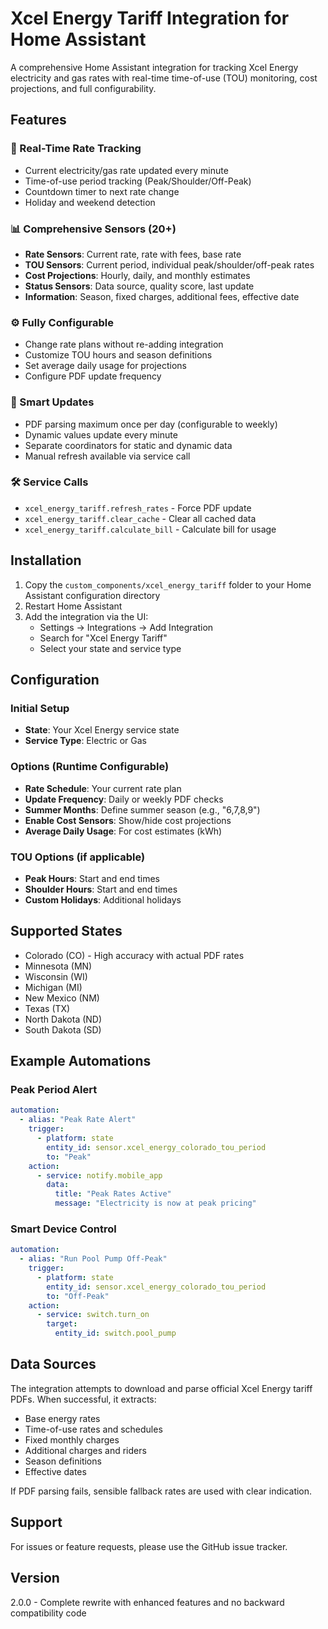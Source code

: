 # Xcel Energy Tariff Integration for Home Assistant

A comprehensive Home Assistant integration for tracking Xcel Energy electricity and gas rates with real-time time-of-use (TOU) monitoring, cost projections, and full configurability.

## Features

### 🎯 Real-Time Rate Tracking
- Current electricity/gas rate updated every minute
- Time-of-use period tracking (Peak/Shoulder/Off-Peak)
- Countdown timer to next rate change
- Holiday and weekend detection

### 📊 Comprehensive Sensors (20+)
- **Rate Sensors**: Current rate, rate with fees, base rate
- **TOU Sensors**: Current period, individual peak/shoulder/off-peak rates
- **Cost Projections**: Hourly, daily, and monthly estimates
- **Status Sensors**: Data source, quality score, last update
- **Information**: Season, fixed charges, additional fees, effective date

### ⚙️ Fully Configurable
- Change rate plans without re-adding integration
- Customize TOU hours and season definitions
- Set average daily usage for projections
- Configure PDF update frequency

### 🚀 Smart Updates
- PDF parsing maximum once per day (configurable to weekly)
- Dynamic values update every minute
- Separate coordinators for static and dynamic data
- Manual refresh available via service call

### 🛠️ Service Calls
- `xcel_energy_tariff.refresh_rates` - Force PDF update
- `xcel_energy_tariff.clear_cache` - Clear all cached data
- `xcel_energy_tariff.calculate_bill` - Calculate bill for usage

## Installation

1. Copy the `custom_components/xcel_energy_tariff` folder to your Home Assistant configuration directory
2. Restart Home Assistant
3. Add the integration via the UI:
   - Settings → Integrations → Add Integration
   - Search for "Xcel Energy Tariff"
   - Select your state and service type

## Configuration

### Initial Setup
- **State**: Your Xcel Energy service state
- **Service Type**: Electric or Gas

### Options (Runtime Configurable)
- **Rate Schedule**: Your current rate plan
- **Update Frequency**: Daily or weekly PDF checks
- **Summer Months**: Define summer season (e.g., "6,7,8,9")
- **Enable Cost Sensors**: Show/hide cost projections
- **Average Daily Usage**: For cost estimates (kWh)

### TOU Options (if applicable)
- **Peak Hours**: Start and end times
- **Shoulder Hours**: Start and end times
- **Custom Holidays**: Additional holidays

## Supported States
- Colorado (CO) - High accuracy with actual PDF rates
- Minnesota (MN)
- Wisconsin (WI)
- Michigan (MI)
- New Mexico (NM)
- Texas (TX)
- North Dakota (ND)
- South Dakota (SD)

## Example Automations

### Peak Period Alert
```yaml
automation:
  - alias: "Peak Rate Alert"
    trigger:
      - platform: state
        entity_id: sensor.xcel_energy_colorado_tou_period
        to: "Peak"
    action:
      - service: notify.mobile_app
        data:
          title: "Peak Rates Active"
          message: "Electricity is now at peak pricing"
```

### Smart Device Control
```yaml
automation:
  - alias: "Run Pool Pump Off-Peak"
    trigger:
      - platform: state
        entity_id: sensor.xcel_energy_colorado_tou_period
        to: "Off-Peak"
    action:
      - service: switch.turn_on
        target:
          entity_id: switch.pool_pump
```

## Data Sources

The integration attempts to download and parse official Xcel Energy tariff PDFs. When successful, it extracts:
- Base energy rates
- Time-of-use rates and schedules
- Fixed monthly charges
- Additional charges and riders
- Season definitions
- Effective dates

If PDF parsing fails, sensible fallback rates are used with clear indication.

## Support

For issues or feature requests, please use the GitHub issue tracker.

## Version
2.0.0 - Complete rewrite with enhanced features and no backward compatibility code